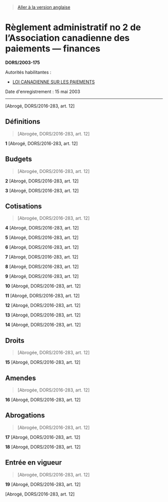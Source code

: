 > [Aller à la version anglaise](/en/Regulations/Statutory%20Orders%20and%20Regulations/2003/175.md)

# Règlement administratif no 2 de l’Association canadienne des paiements — finances

**DORS/2003-175**

Autorités habilitantes : 
- [LOI CANADIENNE SUR LES PAIEMENTS](/fr/Lois/Lois%20révisées%20du%20Canada/C/C-21.md)

Date d'enregistrement : 15 mai 2003

----------


[Abrogé, DORS/2016-283, art. 12]



## Définitions
> [Abrogée, DORS/2016-283, art. 12]



**1** [Abrogé, DORS/2016-283, art. 12]




## Budgets
> [Abrogée, DORS/2016-283, art. 12]



**2** [Abrogé, DORS/2016-283, art. 12]



**3** [Abrogé, DORS/2016-283, art. 12]




## Cotisations
> [Abrogée, DORS/2016-283, art. 12]



**4** [Abrogé, DORS/2016-283, art. 12]



**5** [Abrogé, DORS/2016-283, art. 12]



**6** [Abrogé, DORS/2016-283, art. 12]



**7** [Abrogé, DORS/2016-283, art. 12]



**8** [Abrogé, DORS/2016-283, art. 12]



**9** [Abrogé, DORS/2016-283, art. 12]



**10** [Abrogé, DORS/2016-283, art. 12]



**11** [Abrogé, DORS/2016-283, art. 12]



**12** [Abrogé, DORS/2016-283, art. 12]



**13** [Abrogé, DORS/2016-283, art. 12]



**14** [Abrogé, DORS/2016-283, art. 12]




## Droits
> [Abrogée, DORS/2016-283, art. 12]



**15** [Abrogé, DORS/2016-283, art. 12]




## Amendes
> [Abrogée, DORS/2016-283, art. 12]



**16** [Abrogé, DORS/2016-283, art. 12]




## Abrogations
> [Abrogée, DORS/2016-283, art. 12]



**17** [Abrogé, DORS/2016-283, art. 12]



**18** [Abrogé, DORS/2016-283, art. 12]




## Entrée en vigueur
> [Abrogée, DORS/2016-283, art. 12]



**19** [Abrogé, DORS/2016-283, art. 12]


[Abrogé, DORS/2016-283, art. 12]


